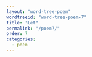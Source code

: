 ```yaml
---
layout: "word-tree-poem"
wordtreeid: "word-tree-poem-7"
title: "Let"
permalink: "/poem7/"
order: 7
categories:
  - poem
---
```

<script>
  drawWordTreePoem('word-tree-poem-7', 'let', 'implicit', 'double', [
    "let",
    "it",
    "be",
    "let there be light",
    "let there be it",
    "let it be",
    "let there = [be()]"
  ]);
</script>